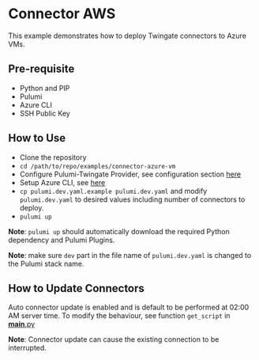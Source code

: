 # Connector AWS
This example demonstrates how to deploy Twingate connectors to Azure VMs.

## Pre-requisite
* Python and PIP
* Pulumi
* Azure CLI
* SSH Public Key

## How to Use
* Clone the repository
* `cd /path/to/repo/examples/connector-azure-vm`
* Configure Pulumi-Twingate Provider, see configuration section [here](../../README.md)
* Setup Azure CLI, see [here](https://learn.microsoft.com/en-us/cli/azure/authenticate-azure-cli)
* `cp pulumi.dev.yaml.example pulumi.dev.yaml` and modify `pulumi.dev.yaml` to desired values including number of connectors to deploy.
* `pulumi up`

**Note**: `pulumi up` should automatically download the required Python dependency and Pulumi Plugins.

**Note**: make sure `dev` part in the file name of `pulumi.dev.yaml` is changed to the Pulumi stack name.

## How to Update Connectors
Auto connector update is enabled and is default to be performed at 02:00 AM server time. To modify the behaviour, see function `get_script` in [__main__.py](./__main__.py) 

**Note**: Connector update can cause the existing connection to be interrupted. 